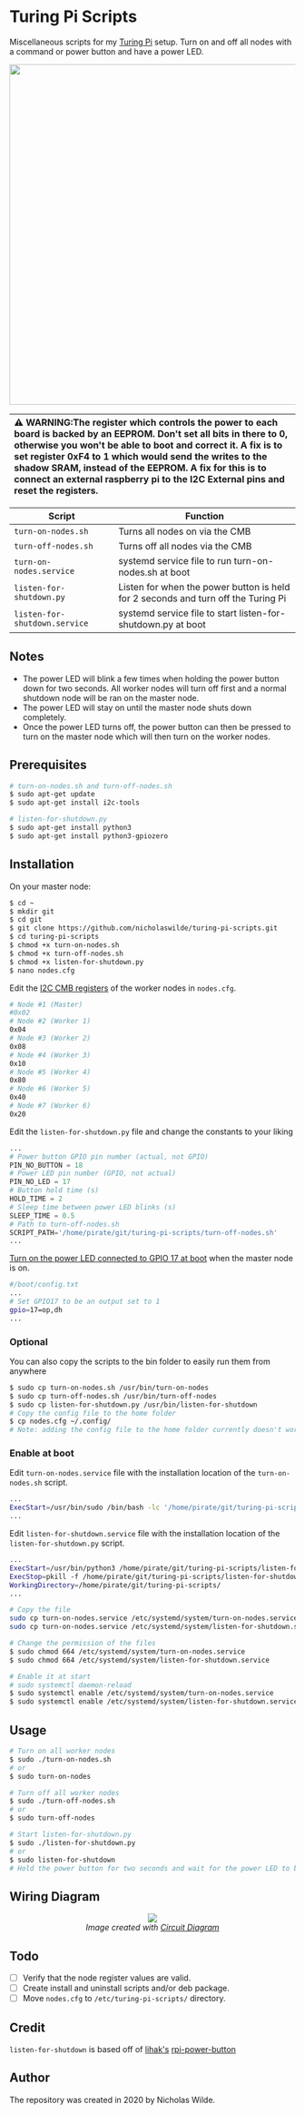 # Turing Pi Scripts
Miscellaneous scripts for my [Turing Pi](https://turingpi.com/) setup. Turn on and off all nodes with a command or power button and have a power LED.

<p align="center"><img src="https://github.com/nicholaswilde/turing-pi-scripts/raw/develop/images/turing-pi.jpg" width="600"></p>

| :warning: **WARNING**:The register which controls the power to each board is backed by an EEPROM. Don't set all bits in there to 0, otherwise you won't be able to boot and correct it. A fix is to set register 0xF4 to 1 which would send the writes to the shadow SRAM, instead of the EEPROM. A fix for this is to connect an external raspberry pi to the I2C External pins and reset the registers. |
| :-- |

| Script | Function |
| --- | --- |
| `turn-on-nodes.sh` | Turns all nodes on via the CMB |
| `turn-off-nodes.sh` | Turns off all nodes via the CMB |
| `turn-on-nodes.service` | systemd service file to run turn-on-nodes.sh at boot |
| `listen-for-shutdown.py` | Listen for when the power button is held for 2 seconds and turn off the Turing Pi |
| `listen-for-shutdown.service` | systemd service file to start listen-for-shutdown.py at boot |

## Notes
- The power LED will blink a few times when holding the power button down for two seconds. All worker nodes will turn off first and a normal shutdown node will be ran on the master node.
- The power LED will stay on until the master node shuts down completely. 
- Once the power LED turns off, the power button can then be pressed to turn on the master node which will then turn on the worker nodes.

## Prerequisites
```bash
# turn-on-nodes.sh and turn-off-nodes.sh
$ sudo apt-get update
$ sudo apt-get install i2c-tools

# listen-for-shutdown.py
$ sudo apt-get install python3
$ sudo apt-get install python3-gpiozero
```

## Installation
On your master node:
```bash
$ cd ~
$ mkdir git
$ cd git
$ git clone https://github.com/nicholaswilde/turing-pi-scripts.git
$ cd turing-pi-scripts
$ chmod +x turn-on-nodes.sh
$ chmod +x turn-off-nodes.sh
$ chmod +x listen-for-shutdown.py
$ nano nodes.cfg
```
Edit the [I2C CMB registers](https://docs.turingpi.com/turing_pi/children/i2c_cluster_bus/#power-management) of the worker nodes in `nodes.cfg`.
```bash
# Node #1 (Master)
#0x02
# Node #2 (Worker 1)
0x04
# Node #3 (Worker 2)
0x08
# Node #4 (Worker 3)
0x10
# Node #5 (Worker 4)
0x80
# Node #6 (Worker 5)
0x40
# Node #7 (Worker 6)
0x20
```

Edit the `listen-for-shutdown.py` file and change the constants to your liking
```python
...
# Power button GPIO pin number (actual, not GPIO)
PIN_NO_BUTTON = 18
# Power LED pin number (GPIO, not actual)
PIN_NO_LED = 17
# Button hold time (s)
HOLD_TIME = 2
# Sleep time between power LED blinks (s)
SLEEP_TIME = 0.5
# Path to turn-off-nodes.sh
SCRIPT_PATH='/home/pirate/git/turing-pi-scripts/turn-off-nodes.sh'
...
```
[Turn on the power LED connected to GPIO 17 at boot](https://www.raspberrypi.org/documentation/configuration/config-txt/gpio.md) when the master node is on.

```bash
#/boot/config.txt
...
# Set GPIO17 to be an output set to 1
gpio=17=op,dh
...
```

### Optional
You can also copy the scripts to the bin folder to easily run them from anywhere
```bash
$ sudo cp turn-on-nodes.sh /usr/bin/turn-on-nodes
$ sudo cp turn-off-nodes.sh /usr/bin/turn-off-nodes
$ sudo cp listen-for-shutdown.py /usr/bin/listen-for-shutdown
# Copy the config file to the home folder
$ cp nodes.cfg ~/.config/
# Note: adding the config file to the home folder currently doesn't work with listen-for-shutdown.py
```

### Enable at boot
Edit `turn-on-nodes.service` file with the installation location of the `turn-on-nodes.sh` script.
```bash
...
ExecStart=/usr/bin/sudo /bin/bash -lc '/home/pirate/git/turing-pi-scripts/turn-on-nodes.sh'
...
```
Edit `listen-for-shutdown.service` file with the installation location of the `listen-for-shutdown.py` script.
```bash
...
ExecStart=/usr/bin/python3 /home/pirate/git/turing-pi-scripts/listen-for-shutdown.py
ExecStop=pkill -f /home/pirate/git/turing-pi-scripts/listen-for-shutdown.py
WorkingDirectory=/home/pirate/git/turing-pi-scripts/
...
```
```bash
# Copy the file
sudo cp turn-on-nodes.service /etc/systemd/system/turn-on-nodes.service
sudo cp turn-on-nodes.service /etc/systemd/system/listen-for-shutdown.service

# Change the permission of the files
$ sudo chmod 664 /etc/systemd/system/turn-on-nodes.service
$ sudo chmod 664 /etc/systemd/system/listen-for-shutdown.service

# Enable it at start
# sudo systemctl daemon-reload
$ sudo systemctl enable /etc/systemd/system/turn-on-nodes.service
$ sudo systemctl enable /etc/systemd/system/listen-for-shutdown.service
```

## Usage
```bash
# Turn on all worker nodes
$ sudo ./turn-on-nodes.sh
# or
$ sudo turn-on-nodes

# Turn off all worker nodes
$ sudo ./turn-off-nodes.sh
# or
$ sudo turn-off-nodes

# Start listen-for-shutdown.py
$ sudo ./listen-for-shutdown.py
# or
$ sudo listen-for-shutdown
# Hold the power button for two seconds and wait for the power LED to blink
```

## Wiring Diagram
<p align="center"><img src="https://github.com/nicholaswilde/turing-pi-scripts/raw/develop/images/pinout.png">
<br>
  <em>Image created with <a href="https://www.circuit-diagram.org/">Circuit Diagram</a></em>
</p>

## Todo
- [ ] Verify that the node register values are valid.
- [ ] Create install and uninstall scripts and/or deb package.
- [ ] Move `nodes.cfg` to `/etc/turing-pi-scripts/` directory.

## Credit
`listen-for-shutdown` is based off of [lihak's](https://github.com/lihak) [rpi-power-button](https://github.com/lihak/rpi-power-button)

## Author
The repository was created in 2020 by Nicholas Wilde.
